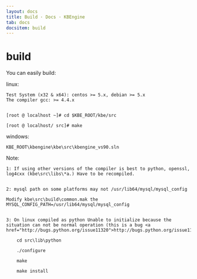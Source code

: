 ```yaml
---
layout: docs
title: Build · Docs · KBEngine
tab: docs
docsitem: build
---
```


build
==============

You can easily build:

linux:

	Test System (x32 & x64): centos >= 5.x, debian >= 5.x
	The compiler gcc: >= 4.4.x


	[root @ localhost ~]# cd $KBE_ROOT/kbe/src

	[root @ localhost/ src]# make

windows:

	KBE_ROOT\kbengine\kbe\src\kbengine_vs90.sln


Note: 

	1: If using other versions of the compiler is best to python, openssl, log4cxx (kbe\src\libs\*a.) Have to be recompiled.


	2: mysql path on some platforms may not /usr/lib64/mysql/mysql_config

	Modify kbe\src\build\common.mak the MYSQL_CONFIG_PATH=/usr/lib64/mysql/mysql_config


	3: On linux compiled as python Unable to initialize because the situation can not be normal operation (this is a bug <a href="http://bugs.python.org/issue11320">http://bugs.python.org/issue11320</a>):

		cd src\lib\python
		
		./configure

		make
		
		make install

